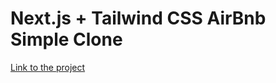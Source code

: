 # Next.js + Tailwind CSS AirBnb Simple Clone

[Link to the project](https://airbnb-clone-kohl-nu.vercel.app)
